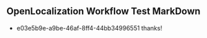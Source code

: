## OpenLocalization Workflow Test MarkDown
* e03e5b9e-a9be-46af-8ff4-44bb34996551 thanks!

<!--HONumber=Jul16_HO2-->


